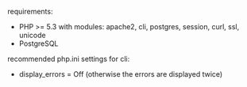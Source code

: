 
requirements:
- PHP >= 5.3 with modules: apache2, cli, postgres, session, curl, ssl, unicode
- PostgreSQL

recommended php.ini settings for cli:
- display_errors = Off   (otherwise the errors are displayed twice)


